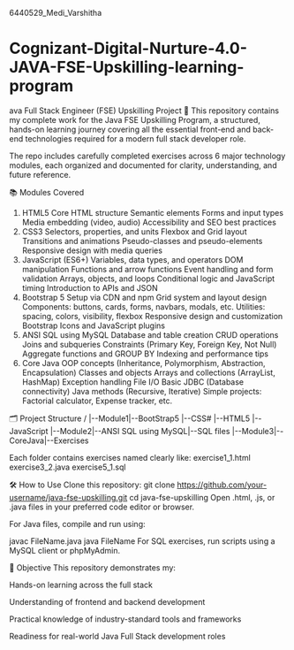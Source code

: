 6440529_Medi_Varshitha
# Cognizant-Digital-Nurture-4.0-JAVA-FSE-Upskilling-learning-program
ava Full Stack Engineer (FSE) Upskilling Project 🚀
This repository contains my complete work for the Java FSE Upskilling Program, a structured, hands-on learning journey covering all the essential front-end and back-end technologies required for a modern full stack developer role.

The repo includes carefully completed exercises across 6 major technology modules, each organized and documented for clarity, understanding, and future reference.

📚 Modules Covered
1. HTML5
Core HTML structure
Semantic elements
Forms and input types
Media embedding (video, audio)
Accessibility and SEO best practices
2. CSS3
Selectors, properties, and units
Flexbox and Grid layout
Transitions and animations
Pseudo-classes and pseudo-elements
Responsive design with media queries
3. JavaScript (ES6+)
Variables, data types, and operators
DOM manipulation
Functions and arrow functions
Event handling and form validation
Arrays, objects, and loops
Conditional logic and JavaScript timing
Introduction to APIs and JSON
4. Bootstrap 5
Setup via CDN and npm
Grid system and layout design
Components: buttons, cards, forms, navbars, modals, etc.
Utilities: spacing, colors, visibility, flexbox
Responsive design and customization
Bootstrap Icons and JavaScript plugins
5. ANSI SQL using MySQL
Database and table creation
CRUD operations
Joins and subqueries
Constraints (Primary Key, Foreign Key, Not Null)
Aggregate functions and GROUP BY
Indexing and performance tips
6. Core Java
OOP concepts (Inheritance, Polymorphism, Abstraction, Encapsulation)
Classes and objects
Arrays and collections (ArrayList, HashMap)
Exception handling
File I/O
Basic JDBC (Database connectivity)
Java methods (Recursive, Iterative)
Simple projects: Factorial calculator, Expense tracker, etc.


🗂️ Project Structure
/ |--Module1|--BootStrap5 |--CSS# |--HTML5 |--JavaScript |--Module2|--ANSI SQL using MySQL|--SQL files |--Module3|--CoreJava|--Exercises

Each folder contains exercises named clearly like: exercise1_1.html exercise3_2.java exercise5_1.sql

🛠️ How to Use
Clone this repository:
git clone https://github.com/your-username/java-fse-upskilling.git
cd java-fse-upskilling
Open .html, .js, or .java files in your preferred code editor or browser.

For Java files, compile and run using:

javac FileName.java java FileName For SQL exercises, run scripts using a MySQL client or phpMyAdmin.

🎯 Objective This repository demonstrates my:

Hands-on learning across the full stack

Understanding of frontend and backend development

Practical knowledge of industry-standard tools and frameworks

Readiness for real-world Java Full Stack development roles
